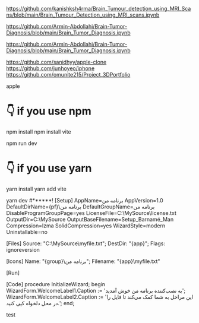 https://github.com/kanishksh4rma/Brain_Tumour_detection_using_MRI_Scans/blob/main/Brain_Tumour_Detection_using_MRI_scans.ipynb

https://github.com/Armin-Abdollahi/Brain-Tumor-Diagnosis/blob/main/Brain_Tumor_Diagnosis.ipynb

https://github.com/Armin-Abdollahi/Brain-Tumor-Diagnosis/blob/main/Brain_Tumor_Diagnosis.ipynb

https://github.com/sanidhyy/apple-clone
https://github.com/junhoyeo/iphone
https://github.com/omunite215/Project_3DPortfolio

apple
 # 👇️ if you use npm
npm install
npm install vite

npm run dev

# 👇️ if you use yarn
yarn install
yarn add vite

yarn dev
#******! 
[Setup]
AppName=برنامه من
AppVersion=1.0
DefaultDirName={pf}\برنامه من
DefaultGroupName=برنامه من
DisableProgramGroupPage=yes
LicenseFile=C:\MySource\license.txt
OutputDir=C:\MySource
OutputBaseFilename=Setup_Barnamé_Man
Compression=lzma
SolidCompression=yes
WizardStyle=modern
Uninstallable=no

[Files]
Source: "C:\MySource\myfile.txt"; DestDir: "{app}"; Flags: ignoreversion

[Icons]
Name: "{group}\برنامه من"; Filename: "{app}\myfile.txt"

[Run]

[Code]
procedure InitializeWizard;
begin
  WizardForm.WelcomeLabel1.Caption := 'به نصب‌کننده برنامه من خوش آمدید';
  WizardForm.WelcomeLabel2.Caption := 'این مراحل به شما کمک می‌کند تا فایل را در محل دلخواه کپی کنید.';
end;




test
